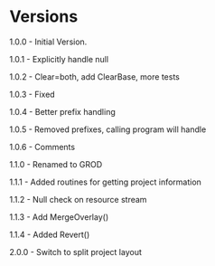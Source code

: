 # Versions

1.0.0 - Initial Version.

1.0.1 - Explicitly handle null

1.0.2 - Clear=both, add ClearBase, more tests

1.0.3 - Fixed

1.0.4 - Better prefix handling

1.0.5 - Removed prefixes, calling program will handle

1.0.6 - Comments

1.1.0 - Renamed to GROD

1.1.1 - Added routines for getting project information

1.1.2 - Null check on resource stream

1.1.3 - Add MergeOverlay()

1.1.4 - Added Revert()

2.0.0 - Switch to split project layout
